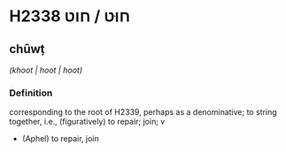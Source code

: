 # H2338 חוּט / חוט

## chûwṭ

_(khoot | hoot | hoot)_

### Definition

corresponding to the root of H2339, perhaps as a denominative; to string together, i.e., (figuratively) to repair; join; v

- (Aphel) to repair, join
